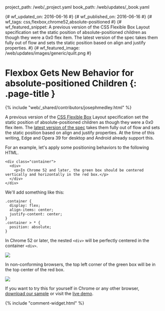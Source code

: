 project_path: /web/_project.yaml
book_path: /web/updates/_book.yaml

{# wf_updated_on: 2016-06-16 #}
{# wf_published_on: 2016-06-16 #}
{# wf_tags: css,flexbox,chrome52,absolute-positioned #}
{# wf_featured_snippet: A previous version of the CSS Flexible Box Layout specification set the static position of absolute-positioned children as though they were a 0x0 flex item. The latest version of the spec takes them fully out of flow and sets the static position based on align and justify properties. #}
{# wf_featured_image: /web/updates/images/generic/quilt.png #}

# Flexbox Gets New Behavior for absolute-positioned Children {: .page-title }

{% include "web/_shared/contributors/josephmedley.html" %}



A previous version of the 
[CSS Flexible Box](https://developer.mozilla.org/en-US/docs/Web/CSS/CSS_Flexible_Box_Layout/Using_flexbox_to_lay_out_web_applications) 
Layout specification set the static position of absolute-positioned children as 
though they were a 0x0 flex item. The [latest version of the spec](https://drafts.csswg.org/css-flexbox/#abspos-items)
takes them fully out  of flow and sets the static position based on align and
justify properties. At  the time of this writing, Edge and Opera 39 for desktop
and Android already  support this.

For an example, let's apply some positioning behaviors to the following HTML.


    <div class="container">
      <div>
        <p>In Chrome 52 and later, the green box should be centered vertically and horizontally in the red box.</p>
      </div>
    </div>
    

We'll add something like this:


    .container {  
      display: flex;  
      align-items: center;  
      justify-content: center;   
    }  
    .container > * {  
      position: absolute;  
    }
    

In Chrome 52 or later, the nested `<div>` will be perfectly centered in the 
container `<div>`. 

<img src="/web/updates/images/2016/06/absolute-positioned-children/chrome52-behavior.png"/>

In non-conforming browsers, the top left corner of the green box will be in the 
top center of the red box. 

<img src="/web/updates/images/2016/06/absolute-positioned-children/legacy-behavior.png"/>

If you want to try this for yourself in Chrome or any other browser,
[download our sample](https://github.com/GoogleChrome/samples/tree/gh-pages/css-flexbox-abspos)
or visit the [live demo](https://googlechrome.github.io/samples/css-flexbox-abspos/index.html).

{% include "comment-widget.html" %}
